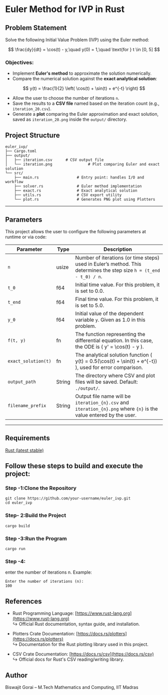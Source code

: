 # Euler Method for IVP in Rust
## Problem Statement
Solve the following Initial Value Problem (IVP) using the Euler method:
```math


\frac{dy}{dt} = \cos(t) - y,\quad y(0) = 1,\quad \text{for } t \in [0, 5]

```
###  Objectives:
- Implement **Euler's method** to approximate the solution numerically.
- Compare the numerical solution against the **exact analytical solution**:
```math

y(t) = \frac{1}{2} \left( \cos(t) + \sin(t) + e^{-t} \right)

```
- Allow the user to choose the number of iterations `n`.
- Save the results to a **CSV file** named based on the iteration count (e.g., `iteration_20.csv`).
- Generate a **plot** comparing the Euler approximation and exact solution, saved as `iteration_20.png` inside the `output/` directory.


## Project Structure

```
euler_ivp/
├── Cargo.toml
├── output/
│   ├── iteration.csv      # CSV output file
│   └── iteration.png                # Plot comparing Euler and exact solution
└── src/
    ├── main.rs                 # Entry point: handles I/O and workflow
    ├── solver.rs               # Euler method implementation
    ├── exact.rs                # Exact analytical solution
    ├── utils.rs                # CSV export utility
    └── plot.rs                 # Generates PNG plot using Plotters
```

---

## Parameters

This project allows the user to configure the following parameters at runtime or via code:

| Parameter | Type   | Description |
|-----------|--------|-------------|
| `n`       | usize  | Number of iterations (or time steps) used in Euler’s method. This determines the step size `h = (t_end - t_0) / n`. |
| `t_0`     | f64    | Initial time value. For this problem, it is set to 0.0. |
| `t_end`   | f64    | Final time value. For this problem, it is set to 5.0. |
| `y_0`     | f64    | Initial value of the dependent variable `y`. Given as 1.0 in this problem. |
| `f(t, y)` | fn     | The function representing the differential equation. In this case, the ODE is \( y' = \cos(t) - y \). |
| `exact_solution(t)` | fn | The analytical solution function \( y(t) = 0.5(\cos(t) + \sin(t) + e^{-t}) \), used for error comparison. |
| `output_path` | String | The directory where CSV and plot files will be saved. Default: `./output/`. |
| `filename_prefix` | String | Output file name will be `iteration_{n}.csv` and `iteration_{n}.png` where `{n}` is the value entered by the user. |

----

## Requirements
[Rust (latest stable)](https://www.rust-lang.org/tools/install)


##  Follow these steps to build and execute the project:
### Step -1:Clone the Repository
```
git clone https://github.com/your-username/euler_ivp.git
cd euler_ivp
```
### Step- 2:Build the Project
```
cargo build
```
### Step -3:Run the Program
```
cargo run
```
### Step -4:
 enter the number of iterations n. Example:
 ```
 Enter the number of iterations (n):
100
```
## References


- Rust Programming Language: [https://www.rust-lang.org](https://www.rust-lang.org)  
  ↪ Official Rust documentation, syntax guide, and installation.

- Plotters Crate Documentation: [https://docs.rs/plotters](https://docs.rs/plotters)  
  ↪ Documentation for the Rust plotting library used in this project.

- CSV Crate Documentation: [https://docs.rs/csv](https://docs.rs/csv)  
  ↪ Official docs for Rust's CSV reading/writing library.



## Author
Biswajit Gorai – M.Tech Mathematics and Computing, IIT Madras
